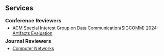 <!-- <h2 id="services" style="margin: 2px 0px 10px;">Services</h2> -->
## Services

<div class="services">

<h3 style="margin:10 0px 5px;">Conference Reviewers</h3>

<ul style="margin:0 0 5px;">
  <li><a href="https://conferences.sigcomm.org/sigcomm/2024/"><autocolor> ACM Special Interest Group on Data Communication(SIGCOMM) 2024-Artifacts Evaluation</autocolor></a></li>
</ul>

<h3 style="margin:7 0px 5px;">Journal Reviewers</h3>

<ul style="margin:0 0 5px;">
  <li><a href="https://www.sciencedirect.com/journal/computer-networks"><autocolor>Computer Networks</autocolor></a></li>
</ul>

</div>
